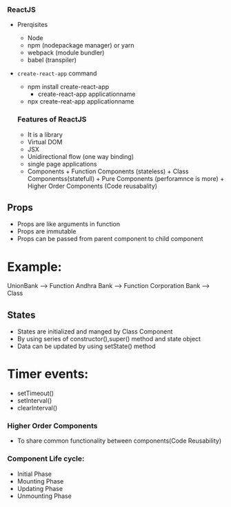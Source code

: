 ### ReactJS

+ Prerqisites

    + Node 
    + npm  (nodepackage manager)  or yarn
    + webpack (module bundler)
    + babel (transpiler)


+ `create-react-app` command

    + npm install create-react-app 
         - create-react-app applicationname
    + npx create-reat-app applicationname

    ### Features of ReactJS

    + It is a library
    + Virtual DOM
    + JSX
    + Unidirectional flow (one way binding)
    + single page applications
    + Components
            + Function Components (stateless)
            + Class Componentss(statefull)
            + Pure Components (perforamnce is more)
            + Higher Order Components (Code reusabality)


## Props

+ Props are like arguments in function
+ Props are immutable
+ Props can be passed from parent component to child component

Example:
========

UnionBank        --> Function
Andhra Bank      --> Function
Corporation Bank --> Class 


## States

+ States are initialized and manged by Class Component
+ By using series of constructor(),super() method and state object
+ Data can be updated by using setState() method


Timer events:
=============

+ setTimeout()
+ setInterval()
+ clearInterval()


### Higher Order Components

+ To share common functionality between components(Code Reusability)

### Component Life cycle:

+ Initial Phase
+ Mounting Phase
+ Updating Phase
+ Unmounting Phase

